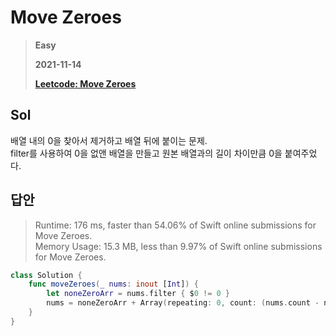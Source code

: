 # Move Zeroes
> **Easy**
>
> **2021-11-14**
>
> **[Leetcode: Move Zeroes](https://leetcode.com/problems/move-zeroes)**


## Sol

배열 내의 0을 찾아서 제거하고 배열 뒤에 붙이는 문제.  
filter를 사용하여 0을 없앤 배열을 만들고 원본 배열과의 길이 차이만큼 0을 붙여주었다.

## 답안
> Runtime: 176 ms, faster than 54.06% of Swift online submissions for Move Zeroes.  
> Memory Usage: 15.3 MB, less than 9.97% of Swift online submissions for Move Zeroes.
```swift
class Solution {
    func moveZeroes(_ nums: inout [Int]) {
        let noneZeroArr = nums.filter { $0 != 0 }
        nums = noneZeroArr + Array(repeating: 0, count: (nums.count - noneZeroArr.count))
    }
}
```